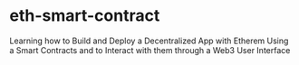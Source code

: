 # eth-smart-contract
Learning how to Build and Deploy a Decentralized App with Etherem Using a Smart Contracts and to Interact with them through a Web3 User Interface
